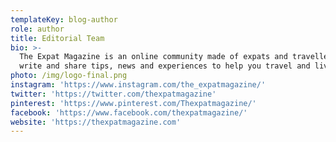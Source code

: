 ```yaml
---
templateKey: blog-author
role: author
title: Editorial Team
bio: >-
  The Expat Magazine is an online community made of expats and travellers who
  write and share tips, news and experiences to help you travel and live abroad.
photo: /img/logo-final.png
instagram: 'https://www.instagram.com/the_expatmagazine/'
twitter: 'https://twitter.com/thexpatmagazine'
pinterest: 'https://www.pinterest.com/Thexpatmagazine/'
facebook: 'https://www.facebook.com/thexpatmagazine/'
website: 'https://thexpatmagazine.com'
---
```

